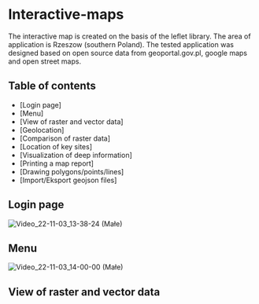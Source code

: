 # Interactive-maps
The interactive map is created on the basis of the leflet library. The area of application is Rzeszow (southern Poland). The tested application was designed based on open source data from geoportal.gov.pl, google maps and open street maps. 

## Table of contents
* [Login page]
* [Menu]
* [View of raster and vector data]
* [Geolocation]
* [Comparison of raster data]
* [Location of key sites] 
* [Visualization of deep information]
* [Printing a map report]
* [Drawing polygons/points/lines]
* [Import/Eksport geojson files]


## Login page
![Video_22-11-03_13-38-24 (Małe)](https://user-images.githubusercontent.com/71393344/199722892-20bc7090-9574-4018-8e52-e487ad23df8b.gif)

## Menu
![Video_22-11-03_14-00-00 (Małe)](https://user-images.githubusercontent.com/71393344/199727015-b4a50889-ee1f-4481-9864-e7346a09c455.gif)

## View of raster and vector data
